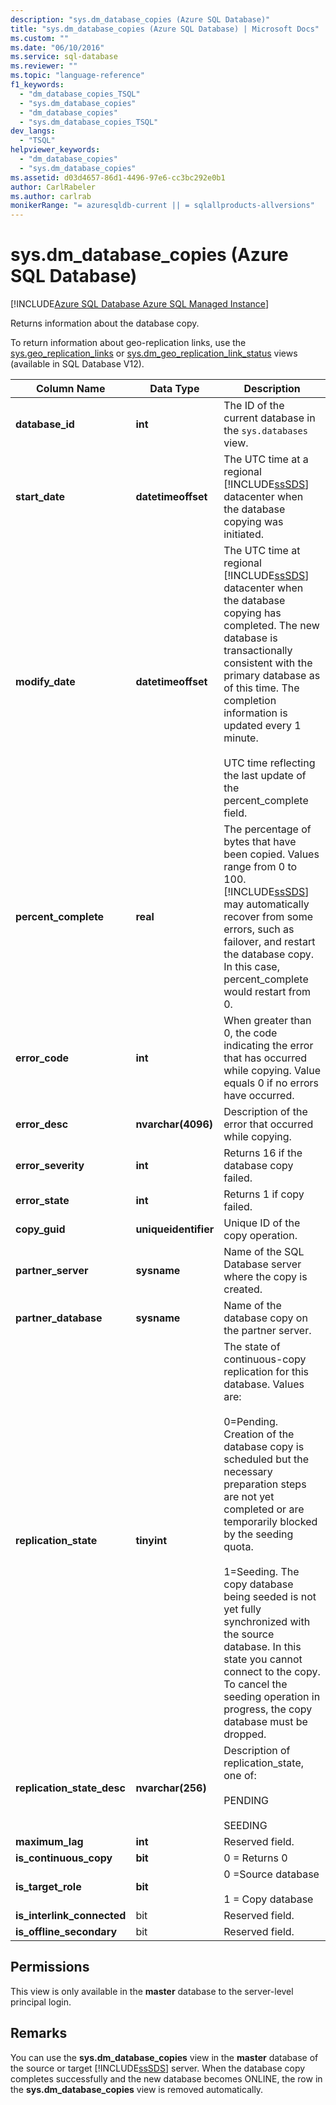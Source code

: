 ```yaml
---
description: "sys.dm_database_copies (Azure SQL Database)"
title: "sys.dm_database_copies (Azure SQL Database) | Microsoft Docs"
ms.custom: ""
ms.date: "06/10/2016"
ms.service: sql-database
ms.reviewer: ""
ms.topic: "language-reference"
f1_keywords: 
  - "dm_database_copies_TSQL"
  - "sys.dm_database_copies"
  - "dm_database_copies"
  - "sys.dm_database_copies_TSQL"
dev_langs: 
  - "TSQL"
helpviewer_keywords: 
  - "dm_database_copies"
  - "sys.dm_database_copies"
ms.assetid: d03d4657-86d1-4496-97e6-cc3bc292e0b1
author: CarlRabeler
ms.author: carlrab
monikerRange: "= azuresqldb-current || = sqlallproducts-allversions"
---
```

# sys.dm_database_copies (Azure SQL Database)
[!INCLUDE[Azure SQL Database Azure SQL Managed Instance](../../includes/applies-to-version/asdb-asdbmi.md)]

  Returns information about the database copy.  
  
To return information about geo-replication links, use the [sys.geo_replication_links](../../relational-databases/system-dynamic-management-views/sys-geo-replication-links-azure-sql-database.md) or [sys.dm_geo_replication_link_status](../../relational-databases/system-dynamic-management-views/sys-dm-geo-replication-link-status-azure-sql-database.md) views (available in SQL Database V12).
  
  
|Column Name|Data Type|Description|  
|-----------------|---------------|-----------------|  
|**database_id**|**int**|The ID of the current database in the `sys.databases` view.|  
|**start_date**|**datetimeoffset**|The UTC time at a regional [!INCLUDE[ssSDS](../../includes/sssds-md.md)] datacenter when the database copying was initiated.|  
|**modify_date**|**datetimeoffset**|The UTC time at regional [!INCLUDE[ssSDS](../../includes/sssds-md.md)] datacenter when the database copying has completed. The new database is transactionally consistent with the primary database as of this time. The completion information is updated every 1 minute.<br /><br />UTC time reflecting the last update of the percent_complete field.|  
|**percent_complete**|**real**|The percentage of bytes that have been copied. Values range from 0 to 100. [!INCLUDE[ssSDS](../../includes/sssds-md.md)] may automatically recover from some errors, such as failover, and restart the database copy. In this case, percent_complete would restart from 0.|  
|**error_code**|**int**|When greater than 0, the code indicating the error that has occurred while copying. Value equals 0 if no errors have occurred.|  
|**error_desc**|**nvarchar(4096)**|Description of the error that occurred while copying.|  
|**error_severity**|**int**|Returns 16 if the database copy failed.|  
|**error_state**|**int**|Returns 1 if copy failed.|  
|**copy_guid**|**uniqueidentifier**|Unique ID of the copy operation.|  
|**partner_server**|**sysname**|Name of the SQL Database server where the copy is created.|  
|**partner_database**|**sysname**|Name of the database copy on the partner server.|  
|**replication_state**|**tinyint**|The state of continuous-copy replication for this database. Values are:<br /><br /> 0=Pending. Creation of the database copy is scheduled but the necessary preparation steps are not yet completed or are temporarily blocked by the seeding quota.<br /><br /> 1=Seeding. The copy database being seeded is not yet fully synchronized with the source database. In this state you cannot connect to the copy. To cancel the seeding operation in progress, the copy database must be dropped.|  
|**replication_state_desc**|**nvarchar(256)**|Description of replication_state, one of:<br /><br /> PENDING<br /><br /> SEEDING<br />|  
|**maximum_lag**|**int**|Reserved field.|  
|**is_continuous_copy**|**bit**|0 =  Returns 0|  
|**is_target_role**|**bit**|0 =Source database<br /><br /> 1 = Copy database|  
|**is_interlink_connected**|bit|Reserved field.|  
|**is_offline_secondary**|bit|Reserved field.|  
  
## Permissions  
 This view is only available in the **master** database to the server-level principal login.  
  
## Remarks  
 You can use the **sys.dm_database_copies** view in the **master** database of the source or target [!INCLUDE[ssSDS](../../includes/sssds-md.md)] server. When the database copy completes successfully and the new database becomes ONLINE, the row in the **sys.dm_database_copies** view is removed automatically.  
  
  
